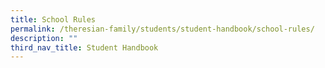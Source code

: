 ```yaml
---
title: School Rules
permalink: /theresian-family/students/student-handbook/school-rules/
description: ""
third_nav_title: Student Handbook
---
```

